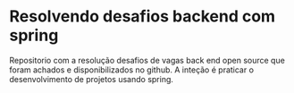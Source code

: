 # Resolvendo desafios backend com spring

Repositorio com a resolução desafios de vagas back end open source que foram achados e disponibilizados no github. A inteção é praticar o desenvolvimento de projetos usando spring.